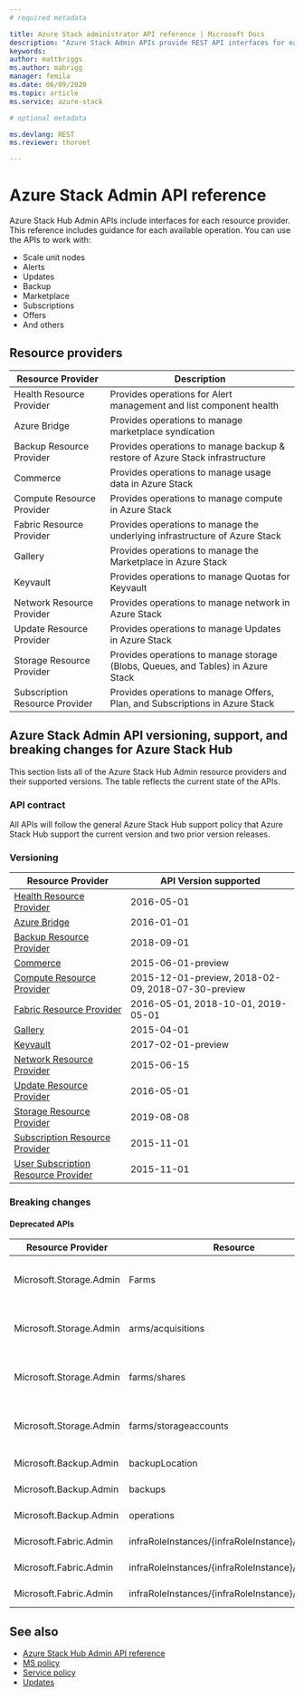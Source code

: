 ```yaml
---
# required metadata

title: Azure Stack administrator API reference | Microsoft Docs
description: "Azure Stack Admin APIs provide REST API interfaces for each Resource Provider that ships with Azure Stack."
keywords:
author: mattbriggs
ms.author: mabrigg
manager: femila
ms.date: 06/09/2020
ms.topic: article
ms.service: azure-stack

# optional metadata

ms.devlang: REST
ms.reviewer: thoroet

---
```



# Azure Stack Admin API reference

Azure Stack Hub Admin APIs include interfaces for each resource provider. This reference includes guidance for each available operation. You can use the APIs to work with:
- Scale unit nodes
- Alerts
- Updates
- Backup
- Marketplace
- Subscriptions
- Offers
- And others

## Resource providers

| Resource Provider              | Description                                                                     |
|--------------------------------|---------------------------------------------------------------------------------|
| Health Resource Provider       | Provides operations for Alert management and list component health              |
| Azure Bridge                   | Provides operations to manage marketplace syndication                           |
| Backup Resource Provider       | Provides operations to manage backup & restore of Azure Stack infrastructure    |
| Commerce                       | Provides operations to manage usage data in Azure Stack                         |
| Compute Resource Provider      | Provides operations to manage compute in Azure Stack                            |
| Fabric Resource Provider       | Provides operations to manage the underlying infrastructure of Azure Stack      |
| Gallery                        | Provides operations to manage the Marketplace in Azure Stack                    |
| Keyvault                       | Provides operations to manage Quotas for Keyvault                               |
| Network Resource Provider      | Provides operations to manage network in Azure Stack                            |
| Update Resource Provider       | Provides operations to manage Updates in Azure Stack                            |
| Storage Resource Provider      | Provides operations to manage storage (Blobs, Queues, and Tables) in Azure Stack |
| Subscription Resource Provider | Provides operations to manage Offers, Plan, and Subscriptions in Azure Stack     |


## Azure Stack Admin API versioning, support, and breaking changes for Azure Stack Hub

This section lists all of the Azure Stack Hub Admin resource providers and their supported versions. The table reflects the current state of the APIs.

### API contract

All APIs will follow the general Azure Stack Hub support policy that Azure Stack Hub support the current version and two prior version releases.

### Versioning

|     Resource Provider                      |     API Version supported                      |
|--------------------------------------------|------------------------------------------------|
|     [Health Resource Provider](https://github.com/Azure/azure-rest-api-specs/tree/master/specification/azsadmin/resource-manager/infrastructureinsights)             |     2016-05-01                                 |
|     [Azure Bridge](https://github.com/Azure/azure-rest-api-specs/tree/master/specification/azsadmin/resource-manager/azurebridge)                           |     2016-01-01                                 |
|     [Backup Resource Provider](https://github.com/Azure/azure-rest-api-specs/tree/master/specification/azsadmin/resource-manager/backup)               |     2018-09-01                                 |
|     [Commerce](https://github.com/Azure/azure-rest-api-specs/tree/master/specification/azsadmin/resource-manager/commerce)                               |     2015-06-01-preview                         |
|     [Compute Resource Provider](https://github.com/Azure/azure-rest-api-specs/tree/master/specification/azsadmin/resource-manager/compute)              |     2015-12-01-preview, 2018-02-09, 2018-07-30-preview    |
|     [Fabric Resource Provider](https://github.com/Azure/azure-rest-api-specs/tree/master/specification/azsadmin/resource-manager/fabric)               |     2016-05-01,   2018-10-01, 2019-05-01        |
|     [Gallery](https://github.com/Azure/azure-rest-api-specs/tree/master/specification/azsadmin/resource-manager/gallery)                                |     2015-04-01                                 |
|     [Keyvault](https://github.com/Azure/azure-rest-api-specs/tree/master/specification/azsadmin/resource-manager/keyvault)                               |     2017-02-01-preview                         |
|     [Network Resource Provider](https://github.com/Azure/azure-rest-api-specs/tree/master/specification/azsadmin/resource-manager/network)              |     2015-06-15                                 |
|     [Update Resource Provider](https://github.com/Azure/azure-rest-api-specs/tree/master/specification/azsadmin/resource-manager/update)               |     2016-05-01                                 |
|     [Storage Resource Provider](https://github.com/Azure/azure-rest-api-specs/tree/master/specification/azsadmin/resource-manager/storage)              |     2019-08-08                                 |
|     [Subscription Resource Provider](https://github.com/Azure/azure-rest-api-specs/tree/master/specification/azsadmin/resource-manager/subscriptions)         |     2015-11-01                                 |
|     [User Subscription Resource Provider](https://github.com/Azure/azure-rest-api-specs/tree/master/specification/azsadmin/resource-manager/user-subscriptions)    |     2015-11-01                                 |

### Breaking changes

#### Deprecated APIs

|     Resource Provider    |     Resource    |     Version    |     Announcement    |     Release    |
|-|-|-|-|-|
|     Microsoft.Storage.Admin    |     Farms    |     2015-12-01-preview    |    2020-02-20      |     2002    |
|     Microsoft.Storage.Admin    |     arms/acquisitions          |     2015-12-01-preview    |    2020-02-20      |     2002    |
|     Microsoft.Storage.Admin    |     farms/shares          |     2015-12-01-preview    |    2020-02-20      |     2002    |
|     Microsoft.Storage.Admin    |     farms/storageaccounts          |     2015-12-01-preview    |     2020-02-20    |     2002    |
|     Microsoft.Backup.Admin    |     backupLocation    |     2016-05-01    |     2020-02-20    |     2002    |
|     Microsoft.Backup.Admin    |     backups    |     2016-05-01    |     2020-02-20     |     2002    |
|     Microsoft.Backup.Admin          |     operations    |     2016-05-01    |    2020-02-20     |     2002    |
|     Microsoft.Fabric.Admin    |     infraRoleInstances/{infraRoleInstance}/PowerOff          |     2016-05-01    |    2020-6-11    |     NA    |
|     Microsoft.Fabric.Admin    |     infraRoleInstances/{infraRoleInstance}/Shutdown    |     2016-05-01    |     2020-6-11    |     NA    |
|     Microsoft.Fabric.Admin    |     infraRoleInstances/{infraRoleInstance}/Reboot    |     2016-05-01    |     2020-6-11    |     NA    |

## See also

- [Azure Stack Hub Admin API reference](https://docs.microsoft.com/rest/api/azure-stack/)
- [MS policy](https://docs.microsoft.com/lifecycle/policies/modern)
- [Service policy](https://docs.microsoft.com/graph/versioning-and-support)
- [Updates](https://azure.microsoft.com/updates)